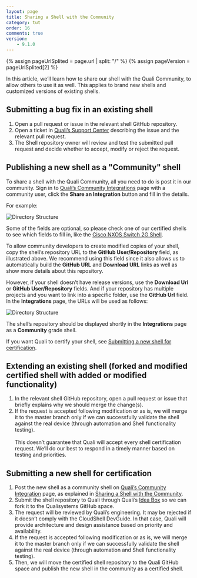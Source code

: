 ```yaml
---
layout: page
title: Sharing a Shell with the Community
category: tut
order: 16
comments: true
version:
    - 9.1.0
---
```


{% assign pageUrlSplited = page.url | split: "/" %}
{% assign pageVersion = pageUrlSplited[2] %}

In this article, we’ll learn how to share our shell with the Quali Community, to allow others to use it as well. This applies to brand new shells and customized versions of existing shells.

## Submitting a bug fix in an existing shell

1. Open a pull request or issue in the relevant shell GitHub repository.
2. Open a ticket in [Quali’s Support Center](https://support.quali.com/) describing the issue and the relevant pull request.
3. The Shell repository owner will review and test the submitted pull request and decide whether to accept, modify or reject the request.

## Publishing a new shell as a "Community" shell

To share a shell with the Quali Community, all you need to do is post it in our community.
Sign in to <a href="https://community.quali.com/integrations" target="_blank">Quali’s Community Integrations</a> page with a community user, click the **Share an Integration** button and fill in the details.

For example:

![Directory Structure]({{site.baseurl}}/assets/new-integration-shell.png)

Some of the fields are optional, so please check one of our certified shells to see which fields to fill in, like the <a href="https://community.quali.com/repos/1336/cisco-nxos-switch-shell-2g-1" target="_blank">Cisco NXOS Switch 2G Shell</a>.

To allow community developers to create modified copies of your shell, copy the shell’s repository URL to the **GitHub User/Repository** field, as illustrated above. We recommend using this field since it also allows us to automatically build the **GitHub URL** and **Download URL** links as well as show more details about this repository.

However, if your shell doesn’t have release versions, use the **Download Url** or **GitHub User/Repository** fields. And if your repository has multiple projects and you want to link into a specific folder, use the **GitHub Url** field. In the **Integrations** page, the URLs will be used as follows:

![Directory Structure]({{site.baseurl}}/assets/new-integration-post.png)

The shell’s repository should be displayed shortly in the **Integrations** page as a **Community** grade shell.

If you want Quali to certify your shell, see [Submitting a new shell for certification](#submitting-a-new-shell-for-certification).

## Extending an existing shell (forked and modified certified shell with added or modified functionality)

1. In the relevant shell GitHub repository, open a pull request or issue that briefly explains why we should merge the change(s).
2. If the request is accepted following modification or as is, we will merge it to the master branch only if we can successfully validate the shell against the real device (through automation and Shell functionality testing). 
<br><br>This doesn’t guarantee that Quali will accept every shell certification request. We’ll do our best to respond in a timely manner based on testing and priorities.

## Submitting a new shell for certification

1. Post the new shell as a community shell on [Quali’s Community Integration](https://community.quali.com/integrations) page, as explained in [Sharing a Shell with the Community]({{site.baseurl}}/shells/{{pageVersion}}/sharing-shells-with-community.html). 
2. Submit the shell repository to Quali through Quali’s [Idea Box](https://community.quali.com/ideabox) so we can fork it to the Qualisystems GitHub space.
3. The request will be reviewed by Quali’s engineering. It may be rejected if it doesn’t comply with the CloudShell DevGuide. In that case, Quali will provide architecture and design assistance based on priority and availability. 
4. If the request is accepted following modification or as is, we will merge it to the master branch only if we can successfully validate the shell against the real device (through automation and Shell functionality testing).
5. Then, we will move the certified shell repository to the Quali GitHub space and publish the new shell in the community as a certified shell.
